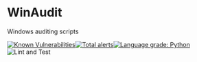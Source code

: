 # WinAudit
Windows auditing scripts

[![Known Vulnerabilities](https://snyk.io/test/github/bentleygd/WinAudit/badge.svg?targetFile=requirements.txt)](https://snyk.io/test/github/bentleygd/WinAudit?targetFile=requirements.txt)[![Total alerts](https://img.shields.io/lgtm/alerts/g/bentleygd/WinAudit.svg?logo=lgtm&logoWidth=18)](https://lgtm.com/projects/g/bentleygd/WinAudit/alerts/)[![Language grade: Python](https://img.shields.io/lgtm/grade/python/g/bentleygd/WinAudit.svg?logo=lgtm&logoWidth=18)](https://lgtm.com/projects/g/bentleygd/WinAudit/context:python)![Lint and Test](https://github.com/bentleygd/WinAudit/workflows/Lint%20and%20Test/badge.svg)
